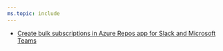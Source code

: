 ```yaml
---
ms.topic: include
---
```


* [Create bulk subscriptions in Azure Repos app for Slack and Microsoft Teams](#create-bulk-subscriptions-in-azure-repos-app-for-slack-and-microsoft-teams)
